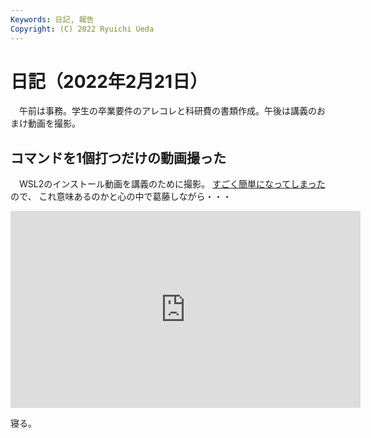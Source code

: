 ```yaml
---
Keywords: 日記, 報告
Copyright: (C) 2022 Ryuichi Ueda
---
```


# 日記（2022年2月21日） 

　午前は事務。学生の卒業要件のアレコレと科研費の書類作成。午後は講義のおまけ動画を撮影。


## コマンドを1個打つだけの動画撮った

　WSL2のインストール動画を講義のために撮影。
[すごく簡単になってしまった](https://docs.microsoft.com/ja-jp/windows/wsl/install)ので、
これ意味あるのかと心の中で葛藤しながら・・・


<iframe width="560" height="315" src="https://www.youtube.com/embed/Fm9uH5QH8QA" title="YouTube video player" frameborder="0" allow="accelerometer; autoplay; clipboard-write; encrypted-media; gyroscope; picture-in-picture" allowfullscreen></iframe>


寝る。
